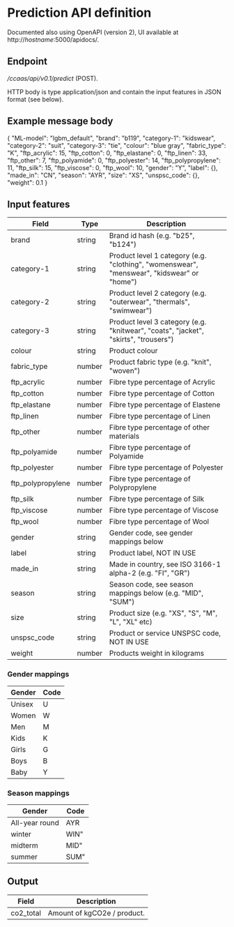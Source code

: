 # Prediction API definition

Documented also using OpenAPI (version 2), UI available at http://*hostname*:5000/apidocs/.

## Endpoint
*/ccaas/api/v0.1/predict* (POST).

HTTP body is type application/json and contain the input features in JSON format (see below).

## Example message body
{
  "ML-model": "lgbm_default",
  "brand": "b119",
  "category-1": "kidswear",
  "category-2": "suit",
  "category-3": "tie",
  "colour": "blue gray",
  "fabric_type": "K",
  "ftp_acrylic": 15,
  "ftp_cotton": 0,
  "ftp_elastane": 0,
  "ftp_linen": 33,
  "ftp_other": 7,
  "ftp_polyamide": 0,
  "ftp_polyester": 14,
  "ftp_polypropylene": 11,
  "ftp_silk": 15,
  "ftp_viscose": 0,
  "ftp_wool": 10,
  "gender": "Y",
  "label": {},
  "made_in": "CN",
  "season": "AYR",
  "size": "XS",
  "unspsc_code": {},
  "weight": 0.1
}

## Input features

| Field | Type | Description
| --- | --- | --- |
| brand | string | Brand id hash (e.g. "b25", "b124")
| category-1 | string | Product level 1 category (e.g. "clothing", "womenswear", "menswear", "kidswear" or "home")
| category-2 | string | Product level 2 category (e.g. "outerwear", "thermals", "swimwear")
| category-3 | string | Product level 3 category (e.g. "knitwear", "coats", "jacket", "skirts", "trousers")
| colour | string | Product colour
| fabric_type | number | Product fabric type (e.g. "knit", "woven")
| ftp_acrylic | number | Fibre type percentage of Acrylic
| ftp_cotton | number | Fibre type percentage of Cotton
| ftp_elastane | number | Fibre type percentage of Elastene
| ftp_linen | number | Fibre type percentage of Linen
| ftp_other | number | Fibre type percentage of other materials
| ftp_polyamide | number | Fibre type percentage of Polyamide
| ftp_polyester | number | Fibre type percentage of Polyester
| ftp_polypropylene | number | Fibre type percentage of Polypropylene
| ftp_silk | number | Fibre type percentage of Silk
| ftp_viscose | number | Fibre type percentage of Viscose
| ftp_wool | number | Fibre type percentage of Wool
| gender | string | Gender code, see gender mappings below
| label | string | Product label, NOT IN USE
| made_in | string | Made in country, see ISO 3166-1 alpha-2 (e.g. "FI", "GR")
| season | string | Season code, see season mappings below (e.g. "MID", "SUM")
| size | string | Product size (e.g. "XS", "S", "M", "L", "XL" etc)
| unspsc_code | string | Product or service UNSPSC code, NOT IN USE
| weight | number | Products weight in kilograms

### Gender mappings

| Gender | Code
| --- | --- |
| Unisex | U
| Women | W
| Men | M
| Kids | K
| Girls | G
| Boys | B
| Baby | Y

### Season mappings

| Gender | Code
| --- | --- |
| All-year round | AYR
| winter | WIN"
| midterm | MID"
| summer | SUM"

## Output
| Field | Description
| --- | --- |
| co2_total | Amount of kgCO2e / product.